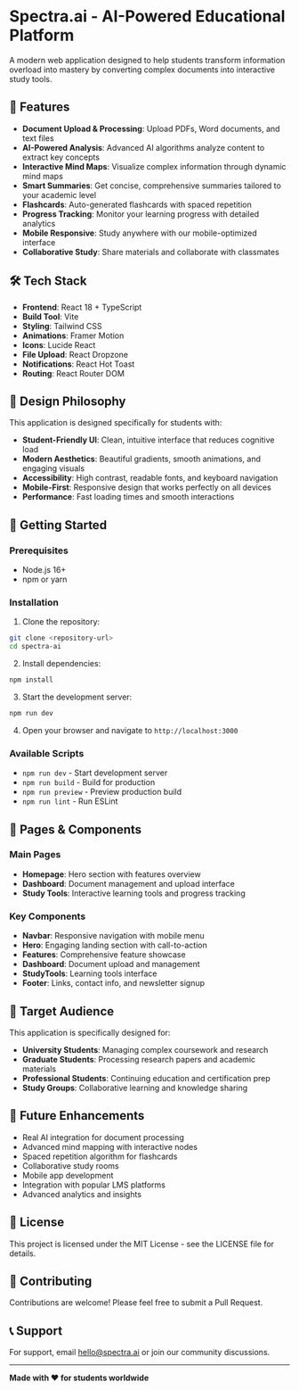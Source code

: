 # Spectra.ai - AI-Powered Educational Platform

A modern web application designed to help students transform information overload into mastery by converting complex documents into interactive study tools.

## 🚀 Features

- **Document Upload & Processing**: Upload PDFs, Word documents, and text files
- **AI-Powered Analysis**: Advanced AI algorithms analyze content to extract key concepts
- **Interactive Mind Maps**: Visualize complex information through dynamic mind maps
- **Smart Summaries**: Get concise, comprehensive summaries tailored to your academic level
- **Flashcards**: Auto-generated flashcards with spaced repetition
- **Progress Tracking**: Monitor your learning progress with detailed analytics
- **Mobile Responsive**: Study anywhere with our mobile-optimized interface
- **Collaborative Study**: Share materials and collaborate with classmates

## 🛠️ Tech Stack

- **Frontend**: React 18 + TypeScript
- **Build Tool**: Vite
- **Styling**: Tailwind CSS
- **Animations**: Framer Motion
- **Icons**: Lucide React
- **File Upload**: React Dropzone
- **Notifications**: React Hot Toast
- **Routing**: React Router DOM

## 🎨 Design Philosophy

This application is designed specifically for students with:

- **Student-Friendly UI**: Clean, intuitive interface that reduces cognitive load
- **Modern Aesthetics**: Beautiful gradients, smooth animations, and engaging visuals
- **Accessibility**: High contrast, readable fonts, and keyboard navigation
- **Mobile-First**: Responsive design that works perfectly on all devices
- **Performance**: Fast loading times and smooth interactions

## 🚀 Getting Started

### Prerequisites

- Node.js 16+ 
- npm or yarn

### Installation

1. Clone the repository:
```bash
git clone <repository-url>
cd spectra-ai
```

2. Install dependencies:
```bash
npm install
```

3. Start the development server:
```bash
npm run dev
```

4. Open your browser and navigate to `http://localhost:3000`

### Available Scripts

- `npm run dev` - Start development server
- `npm run build` - Build for production
- `npm run preview` - Preview production build
- `npm run lint` - Run ESLint

## 📱 Pages & Components

### Main Pages
- **Homepage**: Hero section with features overview
- **Dashboard**: Document management and upload interface
- **Study Tools**: Interactive learning tools and progress tracking

### Key Components
- **Navbar**: Responsive navigation with mobile menu
- **Hero**: Engaging landing section with call-to-action
- **Features**: Comprehensive feature showcase
- **Dashboard**: Document upload and management
- **StudyTools**: Learning tools interface
- **Footer**: Links, contact info, and newsletter signup

## 🎯 Target Audience

This application is specifically designed for:
- **University Students**: Managing complex coursework and research
- **Graduate Students**: Processing research papers and academic materials
- **Professional Students**: Continuing education and certification prep
- **Study Groups**: Collaborative learning and knowledge sharing

## 🔮 Future Enhancements

- Real AI integration for document processing
- Advanced mind mapping with interactive nodes
- Spaced repetition algorithm for flashcards
- Collaborative study rooms
- Mobile app development
- Integration with popular LMS platforms
- Advanced analytics and insights

## 📄 License

This project is licensed under the MIT License - see the LICENSE file for details.

## 🤝 Contributing

Contributions are welcome! Please feel free to submit a Pull Request.

## 📞 Support

For support, email hello@spectra.ai or join our community discussions.

---

**Made with ❤️ for students worldwide**






